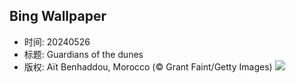 ## Bing Wallpaper
- 时间: 20240526
- 标题: Guardians of the dunes
- 版权: Aït Benhaddou, Morocco (© Grant Faint/Getty Images)
![](https://cn.bing.com/th?id=OHR.MoroccoBenhaddou_EN-US4848616753_UHD.jpg&rf=LaDigue_UHD.jpg&pid=hp&w=3840&h=2160&rs=1&c=4)
